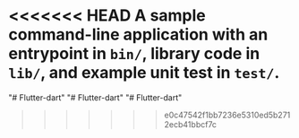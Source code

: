 <<<<<<< HEAD
A sample command-line application with an entrypoint in `bin/`, library code
in `lib/`, and example unit test in `test/`.
=======
"# Flutter-dart" 
"# Flutter-dart" 
"# Flutter-dart" 
>>>>>>> e0c47542f1bb7236e5310ed5b2712ecb41bbcf7c

